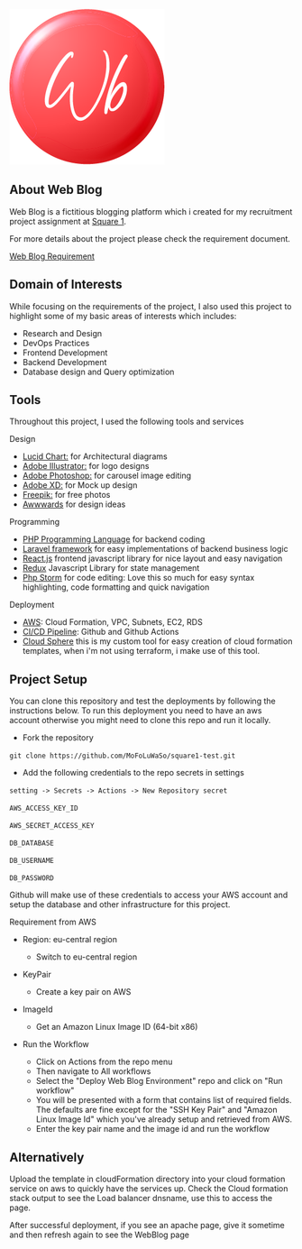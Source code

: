 ![Web Blog logo](./public/images//logo/webblog_logo.png "Web Blog logo")
## About Web Blog

Web Blog is a fictitious blogging platform which i created for my recruitment project assignment at [Square 1](https://square1.io/).

For more details about the project please check the requirement document.

[Web Blog Requirement](https://github.com/MoFoLuWaSo/square1-test/blob/master/Square1-WebBlog%20Requirements%20Document.pdf)

## Domain of Interests
While focusing on the requirements of the project, I also used this project to highlight some of my basic areas of interests which includes:

- Research and Design
- DevOps Practices
- Frontend Development
- Backend Development
- Database design and Query optimization

## Tools

Throughout this project, I used the following tools and services

Design
- [Lucid Chart:](https://www.lucidchart.com/) for Architectural diagrams
- [Adobe Illustrator:](https://www.adobe.com/products/illustrator.html) for logo designs
- [Adobe Photoshop:](https://www.adobe.com/products/photoshop.html) for carousel image editing 
- [Adobe XD:](https://www.adobe.com/products/xd.html) for Mock up design
- [Freepik:](https://www.freepik.com) for free photos
- [Awwwards](https://www.awwwards.com) for design ideas

Programming
- [PHP Programming Language](https://php.net) for backend coding 
- [Laravel framework](https://laravel.com) for easy implementations of backend business logic
- [React.js](https://reactjs.org/) frontend javascript library for nice layout and easy navigation
- [Redux](https://redux.js.org/) Javascript Library for state management
- [Php Storm](https://www.jetbrains.com/phpstorm) for code editing: Love this so much for easy syntax highlighting, code formatting and quick navigation

Deployment 
- [AWS](https://aws.amazon.com): Cloud Formation, VPC, Subnets, EC2, RDS
- [CI/CD Pipeline](https://github.com): Github and Github Actions
- [Cloud Sphere](https://github.com/MoFoLuWaSo/CloudSphere) this is my custom tool for easy creation of cloud formation templates, when i'm not using terraform, i make use of this tool.


 ## Project Setup 
 
 You can clone this repository and test the deployments by following the instructions below.
 To run this deployment you need to have an aws account otherwise you might need to clone this
 repo and run it locally.
 
- Fork the repository 

`git clone https://github.com/MoFoLuWaSo/square1-test.git`

- Add the following credentials to the repo secrets in settings

`setting -> Secrets -> Actions -> New Repository secret`

`AWS_ACCESS_KEY_ID`

`AWS_SECRET_ACCESS_KEY`

`DB_DATABASE`

`DB_USERNAME`

`DB_PASSWORD`

 Github will make use of these credentials to access your AWS account and setup the database and other infrastructure for this project.
 
 Requirement from AWS
 - Region: eu-central region
    - Switch to eu-central region
 - KeyPair 
    - Create a key pair on AWS 
 - ImageId
    - Get an Amazon Linux Image ID (64-bit x86)
 
 - Run the Workflow
    - Click on Actions from the repo menu
    - Then navigate to All workflows
    - Select the "Deploy Web Blog Environment" repo and click on "Run workflow"
    - You will be presented with a form that contains list of required fields. The defaults are fine except for the "SSH Key Pair" and "Amazon Linux Image Id" which you've already setup and retrieved from AWS.
    - Enter the key pair name and the image id and run the workflow
    
  ## Alternatively
  Upload the template in cloudFormation directory into your cloud formation service on aws to quickly have the services up.
Check  the Cloud formation stack output to see the Load balancer  dnsname, use this to access the page.
 

After successful deployment, if you see an apache page, give it sometime and then refresh again to see the WebBlog page


